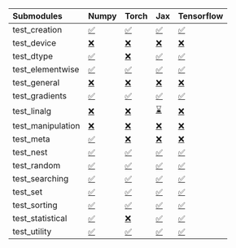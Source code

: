 | Submodules        | Numpy                                                                                                                           | Torch                                                                                                                           | Jax                                                                                                                             | Tensorflow                                                                                                                      |
|:------------------|:--------------------------------------------------------------------------------------------------------------------------------|:--------------------------------------------------------------------------------------------------------------------------------|:--------------------------------------------------------------------------------------------------------------------------------|:--------------------------------------------------------------------------------------------------------------------------------|
| test_creation     | <a href="https://github.com/unifyai/ivy/runs/7940469332?check_suite_focus=true" rel="noopener noreferrer" target="_blank">✅</a> | <a href="https://github.com/unifyai/ivy/runs/7940469896?check_suite_focus=true" rel="noopener noreferrer" target="_blank">✅</a> | <a href="https://github.com/unifyai/ivy/runs/7940470629?check_suite_focus=true" rel="noopener noreferrer" target="_blank">✅</a> | <a href="https://github.com/unifyai/ivy/runs/7940471095?check_suite_focus=true" rel="noopener noreferrer" target="_blank">✅</a> |
| test_device       | <a href="https://github.com/unifyai/ivy/runs/7940469355?check_suite_focus=true" rel="noopener noreferrer" target="_blank">❌</a> | <a href="https://github.com/unifyai/ivy/runs/7940469923?check_suite_focus=true" rel="noopener noreferrer" target="_blank">❌</a> | <a href="https://github.com/unifyai/ivy/runs/7940470663?check_suite_focus=true" rel="noopener noreferrer" target="_blank">❌</a> | <a href="https://github.com/unifyai/ivy/runs/7940471132?check_suite_focus=true" rel="noopener noreferrer" target="_blank">❌</a> |
| test_dtype        | <a href="https://github.com/unifyai/ivy/runs/7940469387?check_suite_focus=true" rel="noopener noreferrer" target="_blank">✅</a> | <a href="https://github.com/unifyai/ivy/runs/7940469948?check_suite_focus=true" rel="noopener noreferrer" target="_blank">❌</a> | <a href="https://github.com/unifyai/ivy/runs/7940470705?check_suite_focus=true" rel="noopener noreferrer" target="_blank">✅</a> | <a href="https://github.com/unifyai/ivy/runs/7940471172?check_suite_focus=true" rel="noopener noreferrer" target="_blank">✅</a> |
| test_elementwise  | <a href="https://github.com/unifyai/ivy/runs/7940469418?check_suite_focus=true" rel="noopener noreferrer" target="_blank">✅</a> | <a href="https://github.com/unifyai/ivy/runs/7940469988?check_suite_focus=true" rel="noopener noreferrer" target="_blank">✅</a> | <a href="https://github.com/unifyai/ivy/runs/7940470739?check_suite_focus=true" rel="noopener noreferrer" target="_blank">✅</a> | <a href="https://github.com/unifyai/ivy/runs/7940471199?check_suite_focus=true" rel="noopener noreferrer" target="_blank">✅</a> |
| test_general      | <a href="https://github.com/unifyai/ivy/runs/7940469457?check_suite_focus=true" rel="noopener noreferrer" target="_blank">❌</a> | <a href="https://github.com/unifyai/ivy/runs/7940470037?check_suite_focus=true" rel="noopener noreferrer" target="_blank">❌</a> | <a href="https://github.com/unifyai/ivy/runs/7940470765?check_suite_focus=true" rel="noopener noreferrer" target="_blank">❌</a> | <a href="https://github.com/unifyai/ivy/runs/7940471248?check_suite_focus=true" rel="noopener noreferrer" target="_blank">❌</a> |
| test_gradients    | <a href="https://github.com/unifyai/ivy/runs/7940469488?check_suite_focus=true" rel="noopener noreferrer" target="_blank">✅</a> | <a href="https://github.com/unifyai/ivy/runs/7940470088?check_suite_focus=true" rel="noopener noreferrer" target="_blank">✅</a> | <a href="https://github.com/unifyai/ivy/runs/7940470800?check_suite_focus=true" rel="noopener noreferrer" target="_blank">✅</a> | <a href="https://github.com/unifyai/ivy/runs/7940471278?check_suite_focus=true" rel="noopener noreferrer" target="_blank">✅</a> |
| test_linalg       | <a href="https://github.com/unifyai/ivy/runs/7940469528?check_suite_focus=true" rel="noopener noreferrer" target="_blank">❌</a> | <a href="https://github.com/unifyai/ivy/runs/7940470129?check_suite_focus=true" rel="noopener noreferrer" target="_blank">❌</a> | <a href="https://github.com/unifyai/ivy/runs/7940470836?check_suite_focus=true" rel="noopener noreferrer" target="_blank">⌛</a> | <a href="https://github.com/unifyai/ivy/runs/7940471323?check_suite_focus=true" rel="noopener noreferrer" target="_blank">❌</a> |
| test_manipulation | <a href="https://github.com/unifyai/ivy/runs/7940469561?check_suite_focus=true" rel="noopener noreferrer" target="_blank">❌</a> | <a href="https://github.com/unifyai/ivy/runs/7940470170?check_suite_focus=true" rel="noopener noreferrer" target="_blank">❌</a> | <a href="https://github.com/unifyai/ivy/runs/7940470861?check_suite_focus=true" rel="noopener noreferrer" target="_blank">❌</a> | <a href="https://github.com/unifyai/ivy/runs/7940471348?check_suite_focus=true" rel="noopener noreferrer" target="_blank">❌</a> |
| test_meta         | <a href="https://github.com/unifyai/ivy/runs/7940469597?check_suite_focus=true" rel="noopener noreferrer" target="_blank">✅</a> | <a href="https://github.com/unifyai/ivy/runs/7940470221?check_suite_focus=true" rel="noopener noreferrer" target="_blank">❌</a> | <a href="https://github.com/unifyai/ivy/runs/7940470885?check_suite_focus=true" rel="noopener noreferrer" target="_blank">❌</a> | <a href="https://github.com/unifyai/ivy/runs/7940471385?check_suite_focus=true" rel="noopener noreferrer" target="_blank">❌</a> |
| test_nest         | <a href="https://github.com/unifyai/ivy/runs/7940469638?check_suite_focus=true" rel="noopener noreferrer" target="_blank">✅</a> | <a href="https://github.com/unifyai/ivy/runs/7940470268?check_suite_focus=true" rel="noopener noreferrer" target="_blank">✅</a> | <a href="https://github.com/unifyai/ivy/runs/7940470924?check_suite_focus=true" rel="noopener noreferrer" target="_blank">✅</a> | <a href="https://github.com/unifyai/ivy/runs/7940471420?check_suite_focus=true" rel="noopener noreferrer" target="_blank">✅</a> |
| test_random       | <a href="https://github.com/unifyai/ivy/runs/7940469675?check_suite_focus=true" rel="noopener noreferrer" target="_blank">✅</a> | <a href="https://github.com/unifyai/ivy/runs/7940470328?check_suite_focus=true" rel="noopener noreferrer" target="_blank">✅</a> | <a href="https://github.com/unifyai/ivy/runs/7940470960?check_suite_focus=true" rel="noopener noreferrer" target="_blank">✅</a> | <a href="https://github.com/unifyai/ivy/runs/7940471461?check_suite_focus=true" rel="noopener noreferrer" target="_blank">✅</a> |
| test_searching    | <a href="https://github.com/unifyai/ivy/runs/7940469726?check_suite_focus=true" rel="noopener noreferrer" target="_blank">✅</a> | <a href="https://github.com/unifyai/ivy/runs/7940470375?check_suite_focus=true" rel="noopener noreferrer" target="_blank">✅</a> | <a href="https://github.com/unifyai/ivy/runs/7940470982?check_suite_focus=true" rel="noopener noreferrer" target="_blank">✅</a> | <a href="https://github.com/unifyai/ivy/runs/7940471496?check_suite_focus=true" rel="noopener noreferrer" target="_blank">✅</a> |
| test_set          | <a href="https://github.com/unifyai/ivy/runs/7940469754?check_suite_focus=true" rel="noopener noreferrer" target="_blank">✅</a> | <a href="https://github.com/unifyai/ivy/runs/7940470443?check_suite_focus=true" rel="noopener noreferrer" target="_blank">✅</a> | <a href="https://github.com/unifyai/ivy/runs/7940471002?check_suite_focus=true" rel="noopener noreferrer" target="_blank">✅</a> | <a href="https://github.com/unifyai/ivy/runs/7940471539?check_suite_focus=true" rel="noopener noreferrer" target="_blank">✅</a> |
| test_sorting      | <a href="https://github.com/unifyai/ivy/runs/7940469793?check_suite_focus=true" rel="noopener noreferrer" target="_blank">✅</a> | <a href="https://github.com/unifyai/ivy/runs/7940470523?check_suite_focus=true" rel="noopener noreferrer" target="_blank">✅</a> | <a href="https://github.com/unifyai/ivy/runs/7940471021?check_suite_focus=true" rel="noopener noreferrer" target="_blank">✅</a> | <a href="https://github.com/unifyai/ivy/runs/7940471577?check_suite_focus=true" rel="noopener noreferrer" target="_blank">✅</a> |
| test_statistical  | <a href="https://github.com/unifyai/ivy/runs/7940469823?check_suite_focus=true" rel="noopener noreferrer" target="_blank">✅</a> | <a href="https://github.com/unifyai/ivy/runs/7940470560?check_suite_focus=true" rel="noopener noreferrer" target="_blank">❌</a> | <a href="https://github.com/unifyai/ivy/runs/7940471044?check_suite_focus=true" rel="noopener noreferrer" target="_blank">✅</a> | <a href="https://github.com/unifyai/ivy/runs/7940471614?check_suite_focus=true" rel="noopener noreferrer" target="_blank">✅</a> |
| test_utility      | <a href="https://github.com/unifyai/ivy/runs/7940469861?check_suite_focus=true" rel="noopener noreferrer" target="_blank">✅</a> | <a href="https://github.com/unifyai/ivy/runs/7940470596?check_suite_focus=true" rel="noopener noreferrer" target="_blank">✅</a> | <a href="https://github.com/unifyai/ivy/runs/7940471065?check_suite_focus=true" rel="noopener noreferrer" target="_blank">✅</a> | <a href="https://github.com/unifyai/ivy/runs/7940471652?check_suite_focus=true" rel="noopener noreferrer" target="_blank">✅</a> |